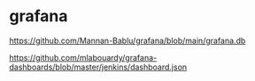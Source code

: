 # grafana

https://github.com/Mannan-Bablu/grafana/blob/main/grafana.db


https://github.com/mlabouardy/grafana-dashboards/blob/master/jenkins/dashboard.json
